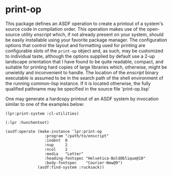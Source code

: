 print-op
========

This package defines an ASDF operation to create a printout of a system's source code in
compilation order.  This operation makes use of the open-source utility _enscript_ which,
if not already present on your system, should be easily installable using your favorite
package manager.  The configuration options that control the layout and formatting used
for printing are configurable slots of the `print-op` object and, as such, may be 
customized to individual taste, although the options supplied by default use a 2-up
landscape orientation that I have found to be quite readable, compact, and suitable for
printing hard copies of large libraries which, otherwise, might be unwieldy and inconvenient
to handle.  The location of the _enscript_ binary executable is assumed to be in the search
path of the shell environment of the running common-lisp instance. If it is located otherwise,
the fully qualified pathname may be specified in the source file 'print-op.lisp'

One may generate a hardcopy printout of an ASDF system by invocation similar to one of the
examples below:

```common-lisp
(lpr:print-system :cl-utilities)

(:lpr :hunchentoot)

(asdf:operate (make-instance 'lpr:print-op 
                 :program "/path/to/enscript"
                 :indent  0
                 :nup     2
                 :ncol    2
                 :media   "Letter"
                 :heading-fontspec "Helvetica-BoldOblique@10"
                 :body-fontspec    "Courier-New@9")
              (asdf:find-system :rucksack))
```
